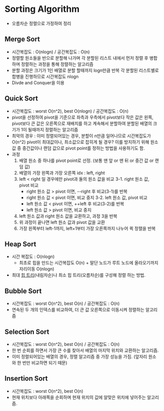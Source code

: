 # Sorting Algorithm
- 오름차순 정렬으로 가정하여 정리

## Merge Sort
- 시간복잡도 : O(nlogn) / 공간복잡도 : O(n)
- 정렬할 원소들을 반으로 분할해 나가며 각 분할된 리스트 내에서 먼저 정렬 후 병합하며 정렬하는 과정을 통해 정렬하는 알고리즘
- 분할 과정은 크기가 1인 배열로 분할 할때까지 logn만큼 반복
  각 분할된 리스트별로 합병을 진행하므로 시간복잡도 nlogn
- Divde and Conquer을 이용

## Quick Sort
- 시간복잡도 : worst O(n^2), best O(nlogn) / 공간복잡도 : O(n)
- pivot을 선정하여 pivot을 기준으로 좌측과 우측에서 
  pivot보다 작은 값은 왼쪽, pivot보다 큰 값은 오른쪽으로 재배치를 하고 계속해서 분할하여 분할된 배열의 크기가 1이 될때까지 정렬하는 알고리즘
- 최악의 경우 : 이미 정렬되어있는 경우, 분할이 n만큼 일어나므로 시간복잡도가 O(n^2)
  pivot이 최대값이나, 최소값으로 잡히게 될 경우?
  이를 방지하기 위해 원소 값 중 중간값이나 랜덤 값으로 pivot point를 정하는 방법을 사용하기도 함.
- 과정
  1. 배열 원소 중 하나를 pivot point로 선정. (보통 맨 앞 or 맨 뒤 or 중간 값 or 랜덤 값)
  2. 배열의 가장 왼쪽과 가장 오른쪽 idx : left, right
  3. left < right 일 경우에만 pivot과 둘의 원소 값을 비교
    3-1. right 원소 값, pivot 비교
		- right 원소 값 > pivot 이면, --right 후 비교(3-1)를 반복
    	- right 원소 값 < pivot 이면, 비교 중지
    3-2. left 원소 값, pivot 비교
		- left 원소 값 < pivot 이면, ++left 후 비교(3-2)를 반복
		- left 원소 값 > pivot 이면, 비교 중지
  4. left 원소 값과 right 원소 값을 교환하고, 과정 3을 반복
  5. 위 과정이 끝나면 left 원소 값과 pivot 값을 교환
  6. 가장 왼쪽부터 left-1까지, left+1부터 가장 오른쪽까지 나누어 퀵 정렬을 반복

## Heap Sort
- 시간 복잡도 : O(nlogn)
  * 최초로 힙을 만드는 시간복잡도 O(n) + 말단 노드가 루트 노드에 올라오기까지 자리이동 O(nlogn)
- 최대 [힙 트리](https://github.com/acornjello/TIL/blob/master/Data%20Structure%2C%20Algorithm/Data%20Structure.md)(내림차순)나 최소 힙 트리(오름차순)를 구성해 정렬 하는 방법.

## Bubble Sort
- 시간복잡도 : worst O(n^2), best O(n)  / 공간복잡도 : O(n)
- 연속된 두 개의 인덱스를 비교하여, 더 큰 값 오른쪽으로 이동시켜 정렬하는 알고리즘

## Selection Sort
- 시간복잡도 : worst O(n^2), best O(n) / 공간복잡도 : O(n)
- 한 번 순회를 하면서 가장 큰 수를 찾아서 배열의 마지막 위치와 교환하는 알고리즘.
- 이미 정렬되어있는 배열의 경우, 정렬 알고리즘 중 가장 성능을 가짐.
  (앞자리 원소와 한 번만 비교하면 되기 때문)

## Insertion Sort
- 시간복잡도 : worst O(n^2), best O(n)
- 현재 위치보다 아래쪽을 순회하며 현재 위치의 값에 알맞은 위치에 넣어주는 알고리즘.
